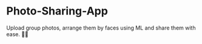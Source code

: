 # Photo-Sharing-App
Upload group photos, arrange them by faces using ML and share them with ease. 🤳🤖
